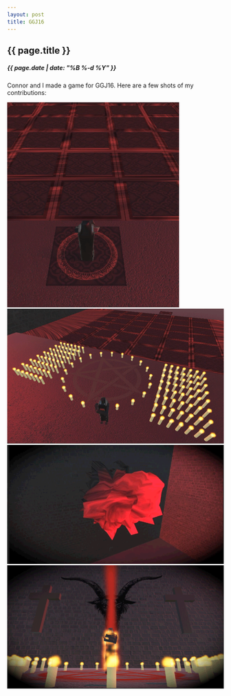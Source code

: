 ```yaml
---
layout: post
title: GGJ16
---
```

{{ page.title }}
----------------
<h5>{{ page.date | date: "%B %-d %Y" }}</h5>

Connor and I made a game for GGJ16. Here are a few shots of my contributions:

<img src="/images/2016/Jan/Hell.gif">

<img src="/images/2016/Jan/progress.gif">

<img src="/images/2016/Jan/Sequence.gif">

<img src="/images/2016/Jan/BurningMan.gif">
